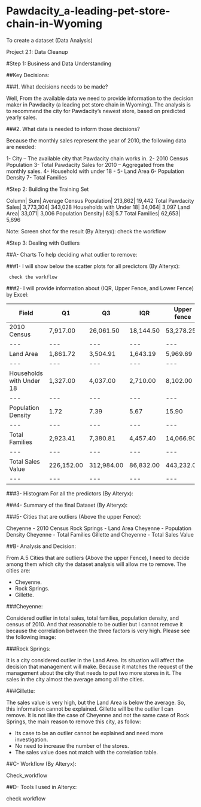# Pawdacity_a-leading-pet-store-chain-in-Wyoming
To create a dataset (Data Analysis)

Project 2.1: Data Cleanup


#Step 1: Business and Data Understanding


##Key Decisions:

###1.	What decisions needs to be made?

Well, From the available data we need to provide information to the decision maker in Pawdacity (a leading pet store chain in Wyoming). The analysis is to recommend the city for Pawdacity’s newest store, based on predicted yearly sales.

###2.	What data is needed to inform those decisions?

Because the monthly sales represent the year of 2010, the following data are needed:

1-	City – The available city that Pawdacity chain works in.
2-	2010 Census Population
3-	Total Pawdacity Sales for 2010 – Aggregated from the monthly sales.
4-	Household with under 18 - 
5-	Land Area
6-	Population Density
7-	Total Families

#Step 2: Building the Training Set

Column|	Sum|	Average
Census Population|	213,862|	19,442
Total Pawdacity Sales|	3,773,304|	343,028
Households with Under 18|	34,064|	3,097
Land Area|	33,071|	3,006
Population Density|	63|	5.7
Total Families|	62,653|	5,696


Note: Screen shot for the result (By Alteryx): check the workflow

 
#Step 3: Dealing with Outliers


##A-	Charts To help deciding what outlier to remove:

###1-	I will show below the scatter plots for all predictors (By Alteryx):



 	 
 	 check the workflow
 	




###2-	I will provide information about (IQR, Upper Fence, and Lower Fence) by Excel:

Field | Q1 | Q3	| IQR	| Upper fence	| Lower fence
| --- | --- | --- | --- | --- | --- |
2010 Census	| 7,917.00 | 26,061.50 | 18,144.50 | 53,278.25 | (19,299.75)
| --- | --- | --- | --- | --- | --- |
Land Area | 1,861.72 | 3,504.91 | 1,643.19 | 5,969.69 | (603.06)
| --- | --- | --- | --- | --- | --- |
Households with Under 18	| 1,327.00 | 4,037.00 | 2,710.00 | 8,102.00 | (2,738.00)
| --- | --- | --- | --- | --- | --- |
Population Density | 1.72 | 7.39 | 5.67 | 15.90 | (6.79)
| --- | --- | --- | --- | --- | --- |
Total Families | 2,923.41 | 7,380.81 | 4,457.40 | 14,066.90 | (3,762.68)
| --- | --- | --- | --- | --- | --- |
Total Sales Value | 226,152.00 | 312,984.00 | 86,832.00 | 443,232.00 | 95,904.00 
| --- | --- | --- | --- | --- | --- |


###3-	Histogram For all the predictors (By Alteryx):

 


###4-	Summary of the final Dataset (By Alteryx):

 


###5-	Cities that are outliers (Above the upper Fence):

Cheyenne - 2010 Census
Rock Springs - Land Area
Cheyenne - Population Density
Cheyenne - Total Families
Gillette and Cheyenne - Total Sales Value



##B-	Analysis and Decision:

From A.5 Cities that are outliers (Above the upper Fence), I need to decide among them which city the dataset analysis will allow me to remove. The cities are:

-	Cheyenne.
-	Rock Springs.
-	Gillette.


###Cheyenne:

Considered outlier in total sales, total families, population density, and census of 2010.
And that reasonable to be outlier but I cannot remove it because the correlation between the three factors is very high. Please see the following image:

 


###Rock Springs:

It is a city considered outlier in the Land Area. Its situation will affect the decision that management will make. Because it matches the request of the management about the city that needs to put two more stores in it. The sales in the city almost the average among all the cities. 


###Gillette:

The sales value is very high, but the Land Area is below the average. So, this information cannot be explained. Gillette will be the outlier I can remove. It is not like the case of Cheyenne and not the same case of Rock Springs, the main reason to remove this city, as follow:

-	Its case to be an outlier cannot be explained and need more investigation.
-	No need to increase the number of the stores.
-	The sales value does not match with the correlation table.

##C-	 Workflow (By Alteryx):


Check_workflow
 
##D-	Tools I used in Alteryx:

 
check workflow

